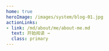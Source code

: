 ```yaml
---
home: true
heroImage: /images/system/blog-01.jpg
actionLinks:
- link: /md/about/me/about-me.md
  text: 开始阅读 →
  class: primary
---
```


                                                                                                                                                                                                   
